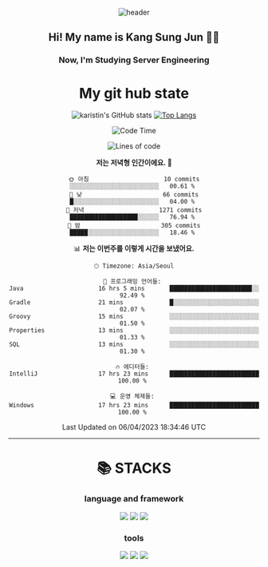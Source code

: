 <div align="center">
  
![header](https://capsule-render.vercel.app/api?type=waving&color=auto&height=300&section=header&text=Welcome&fontSize=90)
  <h2 align-"center"> Hi! My name is Kang Sung Jun 👋👋</h2>
  <h3 align="center"> Now, I'm Studying Server Engineering </h3>


  # My git hub state
  
![karistin's GitHub stats](https://github-readme-stats.vercel.app/api?username=karistin&show_icons=true&theme=dracula)
[![Top Langs](https://github-readme-stats.vercel.app/api/top-langs/?username=karistin&layout=compact)](https://github.com/karistin/github-readme-stats)
 
  
 <!--START_SECTION:waka-->
![Code Time](http://img.shields.io/badge/Code%20Time-515%20hrs%2042%20mins-blue)

![Lines of code](https://img.shields.io/badge/%EC%A0%80%EB%8A%94%20%EC%97%AC%ED%83%9C%EA%B9%8C%EC%A7%80%20-1.1%20million%20%EC%A4%84%EC%9D%98%20%EC%BD%94%EB%93%9C%EB%A5%BC%20%EC%9E%91%EC%84%B1%ED%96%88%EC%96%B4%EC%9A%94.-blue)

**저는 저녁형 인간이에요. 🦉** 

```text
🌞 아침                     10 commits          ░░░░░░░░░░░░░░░░░░░░░░░░░   00.61 % 
🌆 낮　                     66 commits          █░░░░░░░░░░░░░░░░░░░░░░░░   04.00 % 
🌃 저녁                     1271 commits        ███████████████████░░░░░░   76.94 % 
🌙 밤　                     305 commits         █████░░░░░░░░░░░░░░░░░░░░   18.46 % 
```


📊 **저는 이번주를 이렇게 시간을 보냈어요.** 

```text
🕑︎ Timezone: Asia/Seoul

💬 프로그래밍 언어들: 
Java                     16 hrs 5 mins       ███████████████████████░░   92.49 % 
Gradle                   21 mins             █░░░░░░░░░░░░░░░░░░░░░░░░   02.07 % 
Groovy                   15 mins             ░░░░░░░░░░░░░░░░░░░░░░░░░   01.50 % 
Properties               13 mins             ░░░░░░░░░░░░░░░░░░░░░░░░░   01.33 % 
SQL                      13 mins             ░░░░░░░░░░░░░░░░░░░░░░░░░   01.30 % 

🔥 에디터들: 
IntelliJ                 17 hrs 23 mins      █████████████████████████   100.00 % 

💻 운영 체제들: 
Windows                  17 hrs 23 mins      █████████████████████████   100.00 % 
```


 Last Updated on 06/04/2023 18:34:46 UTC
<!--END_SECTION:waka-->

  
  ---
   # 📚 STACKS
  ### language and framework
  <img src="https://img.shields.io/badge/java-007396?style=for-the-badge&logo=java&logoColor=white">
  <img src="https://img.shields.io/badge/python-3776AB?style=for-the-badge&logo=python&logoColor=white">
  <img src="https://img.shields.io/badge/springboot-6DB33F?style=for-the-badge&logo=springboot&logoColor=white">
  
  ### tools
  <img src="https://img.shields.io/badge/git-F05032?style=for-the-badge&logo=git&logoColor=white">
  <img src="https://img.shields.io/badge/mysql-4479A1?style=for-the-badge&logo=mysql&logoColor=white">
  <img src="https://img.shields.io/badge/gradle-02303A?style=for-the-badge&logo=gradle&logoColor=white">
</div>
  
